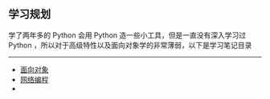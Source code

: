 ## 学习规划

学了两年多的 Python 会用 Python 造一些小工具，但是一直没有深入学习过 Python ，所以对于高级特性以及面向对象学的非常薄弱，以下是学习笔记目录

---

- [面向对象](面向对象.md)
- [网络编程](网络编程.md)
- 